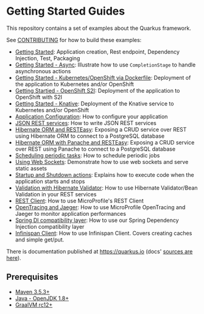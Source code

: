 # Getting Started Guides

This repository contains a set of examples about the Quarkus framework.

See [CONTRIBUTING](CONTRIBUTING.md) for how to build these examples:

* [Getting Started](./getting-started): Application creation, Rest endpoint, Dependency Injection, Test, Packaging
* [Getting Started - Async](./getting-started-async): Illustrate how to use `CompletionStage` to handle asynchronous actions
* [Getting Started - Kubernetes/OpenShift via Dockerfile](./getting-started-kubernetes): Deployment of the application to Kubernetes and/or OpenShift
* [Getting Startied - OpenShift S2I](./getting-started-openshift-s2i): Deployment of the application to OpenShift with S2I
* [Getting Started - Knative](./getting-started-knative): Deployment of the Knative service to Kubernetes and/or OpenShift
* [Application Configuration](./application-configuration): How to configure your application
* [JSON REST services](./rest-json): How to write JSON REST services
* [Hibernate ORM and RESTEasy](./hibernate-orm-resteasy): Exposing a CRUD service over REST using Hibernate ORM to connect to a PostgreSQL database
* [Hibernate ORM with Panache and RESTEasy](./hibernate-orm-panache-resteasy): Exposing a CRUD service over REST using Panache to connect to a PostgreSQL database
* [Scheduling periodic tasks](./scheduling-periodic-tasks): How to schedule periodic jobs
* [Using Web Sockets](./using-websockets): Demonstrate how to use web sockets and serve static assets
* [Startup and Shutdown actions](./application-lifecycle-events): Explains how to execute code when the application starts and stops
* [Validation with Hibernate Validator](./validation): How to use Hibernate Validator/Bean Validation in your REST services
* [REST Client](./rest-client): How to use MicroProfile's REST Client
* [OpenTracing and Jaeger](./using-opentracing): How to use MicroProfile OpenTracing and Jaeger to monitor application performances
* [Spring DI compatibility layer](./using-spring-di): How to use our Spring Dependency Injection compatibility layer
* [Infinispan Client](./infinispan-client): How to use Infinispan Client. Covers creating caches and simple get/put.

There is documentation published at <https://quarkus.io> (docs' [sources are here](https://github.com/quarkusio/quarkus/tree/master/docs/src/main/asciidoc)).

## Prerequisites

* [Maven 3.5.3+](https://maven.apache.org/install.html)
* [Java - OpenJDK 1.8+](https://adoptopenjdk.net/)
* [GraalVM rc12+](https://www.graalvm.org/)
